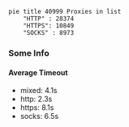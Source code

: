 
```mermaid
pie title 40999 Proxies in list
    "HTTP" : 28374
    "HTTPS": 10849
    "SOCKS" : 8973
```

### Some Info
#### Average Timeout

- mixed: 4.1s
- http: 2.3s
- https: 8.1s
- socks: 6.5s